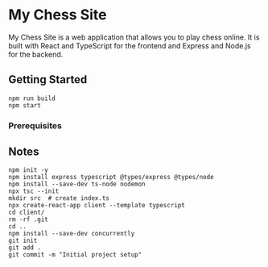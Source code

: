 # My Chess Site

My Chess Site is a web application that allows you to play chess online.
It is built with React and TypeScript for the frontend and Express and 
Node.js for the backend.

## Getting Started

    npm run build
    npm start

### Prerequisites

## Notes

    npm init -y
    npm install express typescript @types/express @types/node
    npm install --save-dev ts-node nodemon
    npx tsc --init
    mkdir src  # create index.ts
    npx create-react-app client --template typescript
    cd client/
    rm -rf .git
    cd ..
    npm install --save-dev concurrently
    git init
    git add .
    git commit -m "Initial project setup"
